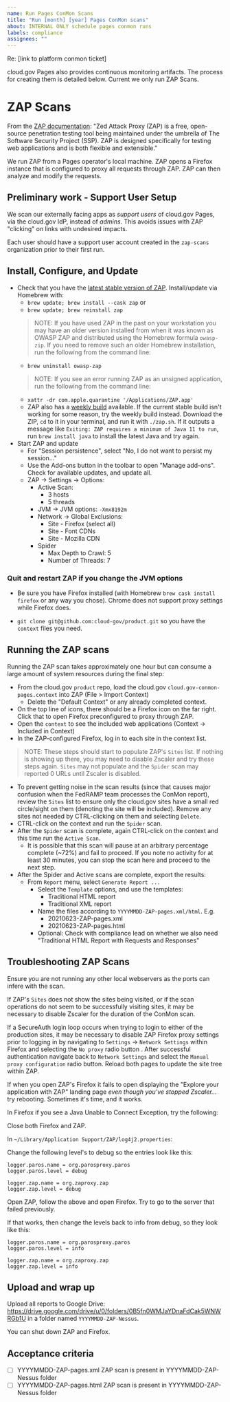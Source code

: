 ```yaml
---
name: Run Pages ConMon Scans
title: "Run [month] [year] Pages ConMon scans"
about: INTERNAL ONLY schedule pages conmon runs
labels: compliance
assignees: ""
---
```


Re: [link to platform conmon ticket]

cloud.gov Pages also provides continuous monitoring artifacts. The process for creating them is detailed below. Current we only run ZAP Scans.

# ZAP Scans

From the [ZAP documentation](https://www.zaproxy.org/getting-started/): "Zed Attack Proxy (ZAP) is a free, open-source penetration testing tool being maintained under the umbrella of The Software Security Project (SSP). ZAP is designed specifically for testing web applications and is both flexible and extensible."

We run ZAP from a Pages operator's local machine. ZAP opens a Firefox instance that is configured to proxy all requests through ZAP. ZAP can then analyze and modify the requests.

## Preliminary work - Support User Setup

We scan our externally facing apps as _support users_ of cloud.gov Pages, via the cloud.gov IdP, instead of _admins_. This avoids issues with ZAP "clicking" on links with undesired impacts.

Each user should have a support user account created in the `zap-scans` organization prior to their first run.

## Install, Configure, and Update

- Check that you have the [latest stable version of ZAP](https://www.zaproxy.org/download/). Install/update via Homebrew with:
  - `brew update; brew install --cask zap` or
  - `brew update; brew reinstall zap`
  > NOTE: If you have used ZAP in the past on your workstation you may have an older version installed from when it was known as OWASP ZAP and distributed using the Homebrew formula `owasp-zip`. If you need to remove such an older Homebrew installation, run the following from the command line:
  - `brew uninstall owasp-zap`
  > NOTE: If you see an error running ZAP as an unsigned application, run the following from the command line:
  - `xattr -dr com.apple.quarantine '/Applications/ZAP.app'`
  - ZAP also has a [weekly build](https://www.zaproxy.org/download/#weekly) available. If the current stable build isn't working for some reason, try the weekly build instead. Download the ZIP, `cd` to it in your terminal, and run it with `./zap.sh`. If it outputs a message like `Exiting: ZAP requires a minimum of Java 11 to run`, run `brew install java` to install the latest Java and try again.
- Start ZAP and update
  - For "Session persistence", select "No, I do not want to persist my session..."
  - Use the Add-ons button in the toolbar to open "Manage add-ons". Check for available updates, and update all.
  - ZAP -> Settings -> Options:
    - Active Scan:
      - 3 hosts
      - 5 threads
    - JVM -> JVM options: `-Xmx8192m`
    - Network -> Global Exclusions:
      - Site - Firefox (select all)
      - Site - Font CDNs
      - Site - Mozilla CDN
    - Spider
      - Max Depth to Crawl: 5
      - Number of Threads: 7

### Quit and restart ZAP if you change the JVM options

- Be sure you have Firefox installed (with Homebrew `brew cask install firefox` or any way you chose). Chrome does not support proxy settings while Firefox does.

- `git clone git@github.com:cloud-gov/product.git` so you have the `context` files you need.

## Running the ZAP scans

Running the ZAP scan takes approximately one hour but can consume a large amount of system resources during the final step:

- From the cloud.gov `product` repo, load the cloud.gov `cloud.gov-conmon-pages.context` into ZAP (File > Import Context)
  - Delete the "Default Context" or any already completed context.
- On the top line of icons, there should be a Firefox icon on the far right. Click that to open Firefox preconfigured to proxy through ZAP.
- Open the `context` to see the included web applications (Context -> Included in Context)
- In the ZAP-configured Firefox, log in to each site in the context list.
> NOTE: These steps should start to populate ZAP's `Sites` list. If nothing is showing up there, you may need to disable Zscaler and try these steps again. `Sites` may not populate and the `Spider` scan may reported 0 URLs until Zscaler is disabled.
- To prevent getting noise in the scan results (since that causes major confusion when the FedRAMP team processes the ConMon report), review the `Sites` list to ensure only the cloud.gov sites have a small red circle/sight on them (denoting the site will be included). Remove any sites not needed by CTRL-clicking on them and selecting `Delete`.
- CTRL-click on the context and run the `Spider` scan.
- After the `Spider` scan is complete, again CTRL-click on the context and this time run the `Active Scan`.
  - It is possible that this scan will pause at an arbitrary percentage complete (~72%) and fail to proceed. If you note no activity for at least 30 minutes, you can stop the scan here and proceed to the next step.
- After the Spider and Active scans are complete, export the results:
  - From `Report` menu, select `Generate Report ...`
    - Select the `Template` options, and use the templates:
      - Traditional HTML report
      - Traditional XML report
    - Name the files according to `YYYYMMDD-ZAP-pages.xml/html`. E.g.
      - 20210623-ZAP-pages.xml
      - 20210623-ZAP-pages.html
    - Optional: Check with compliance lead on whether we also need
      "Traditional HTML Report with Requests and Responses"

## Troubleshooting ZAP Scans

Ensure you are not running any other local webservers as the ports can infere with the scan.

If ZAP's `Sites` does not show the sites being visited, or if the scan operations do not seem to be successfully visiting sites, it may be necessary to disable Zscaler for the duration of the ConMon scan.

If a SecureAuth login loop occurs when trying to login to either of the production sites, it may be necessary to disable ZAP Firefox proxy settings prior to logging in by navigating to `Settings` -> `Network Settings` within Firefox and selecting the `No proxy` radio button . After successful authentication navigate back to `Network Settings` and select the `Manual proxy configuration` radio button. Reload both pages to update the site tree within ZAP.

If when you open ZAP's Firefox it fails to open displaying the "Explore your application with ZAP" landing page _even though you've stopped Zscaler..._ try rebooting. Sometimes it's time, and it works.

In Firefox if you see a Java Unable to Connect Exception, try the following:

Close both Firefox and ZAP.

In `~/Library/Application Support/ZAP/log4j2.properties`:

Change the following level's to debug so the entries look like this:

```
logger.paros.name = org.parosproxy.paros
logger.paros.level = debug

logger.zap.name = org.zaproxy.zap
logger.zap.level = debug
```

Open ZAP, follow the above and open Firefox. Try to go to the server that failed previously.

If that works, then change the levels back to info from debug, so they look like this:

```
logger.paros.name = org.parosproxy.paros
logger.paros.level = info

logger.zap.name = org.zaproxy.zap
logger.zap.level = info
```

## Upload and wrap up

Upload all reports to Google Drive: https://drive.google.com/drive/u/0/folders/0B5fn0WMJaYDnaFdCak5WNWRGb1U in a folder named `YYYYMMDD-ZAP-Nessus`.

You can shut down ZAP and Firefox.

## Acceptance criteria

- [ ] YYYYMMDD-ZAP-pages.xml ZAP scan is present in YYYYMMDD-ZAP-Nessus folder
- [ ] YYYYMMDD-ZAP-pages.html ZAP scan is present in YYYYMMDD-ZAP-Nessus folder
